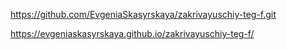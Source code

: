 https://github.com/EvgeniaSkasyrskaya/zakrivayuschiy-teg-f.git

https://evgeniaskasyrskaya.github.io/zakrivayuschiy-teg-f/